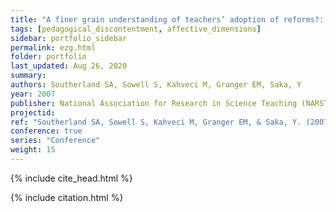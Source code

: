 ```yaml
---
title: "A finer grain understanding of teachers’ adoption of reforms?: Development of an instrument to assess science teachers’ pedagogical discontentment (STPD)"
tags: [pedagogical_discontentment, affective_dimensions]
sidebar: portfolio_sidebar
permalink: ezg.html
folder: portfolio
last_updated: Aug 26, 2020
summary:
authors: Southerland SA, Sowell S, Kahveci M, Granger EM, Saka, Y
year: 2007
publisher: National Association for Research in Science Teaching (NARST)
projectid:
ref: "Southerland SA, Sowell S, Kahveci M, Granger EM, & Saka, Y. (2007). <i>A finer grain understanding of teachers’ adoption of reforms?: Development of an instrument to assess science teachers’ pedagogical discontentment (STPD)</i>. Paper presented at the National Association for Research in Science Teaching (NARST). New Orleans, USA. April 15 - 18, 2007."
conference: true
series: "Conference"
weight: 15
---
```

{% include cite_head.html %}

{% include citation.html %}